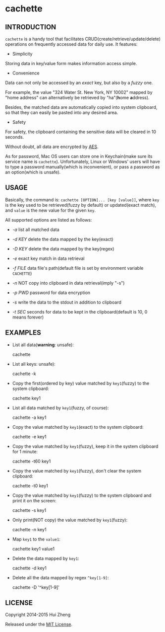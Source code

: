 cachette
========

INTRODUCTION
------------

`cachette` is a handy tool that facilitates CRUD(create/retrieve/update/delete)
operations on frequently accessed data for daily use. It features:

* Simplicity

Storing data in key/value form makes information access simple.

* Convenience

Data can not only be accessed by an *exact* key, but also by a *fuzzy* one.

For example, the value "324 Water St. New York, NY 10002" mapped by "home address"
can alternatively be retrieved by "ha"(**h**ome **a**ddress).

Besides, the matched data are automatically copied into system clipboard, so that they
can easily be pasted into any desired area.

* Safety

For safety, the clipboard containing the sensitive data will be cleared in 10 seconds.

Without doubt, all data are encrypted by [AES](http://en.wikipedia.org/wiki/Advanced_Encryption_Standard).

As for password, Mac OS users can store one in Keychain(make sure its service name is `cachette`).
Unfortunately, Linux or Windows' users will have to type a password manually(which is
inconvenient), or pass a password as an option(which is unsafe).


USAGE
-----

Basically, the command is: `cachette [OPTION]... [key [value]]`, where
`key` is the key used to be retrieved(fuzzy by default) or updated(exact match),
and `value` is the new value for the given `key`.

All supported options are listed as follows:

* _-a_        list all matched data

* _-d KEY_    delete the data mapped by the key(exact)

* _-D KEY_    delete the data mapped by the key(regex)

* _-e_        exact key match in data retrieval

* _-f FILE_   data file's path(default file is set by environment variable `CACHETTE`)

* _-n_        NOT copy into clipboard in data retrieval(imply "-s")

* _-p PWD_    password for data encryption

* _-s_        write the data to the stdout in addition to clipboard

* _-t SEC_    seconds for data to be kept in the clipboard(default is 10, 0 means forever)


EXAMPLES
--------

* List all data(**warning**: unsafe):

    cachette

* List all keys: unsafe):

    cachette -k

* Copy the first(ordered by key) value matched by `key1`(fuzzy) to the system clipboard:

    cachette key1

* List all data matched by `key1`(fuzzy, of course):

    cachette -a key1

* Copy the value matched by `key1`(exact) to the system clipboard:

    cachette -e key1

* Copy the value matched by `key1`(fuzzy), keep it in the system clipboard for 1 minute:

    cachette -t60 key1

* Copy the value matched by `key1`(fuzzy), don't clear the system clipboard:

    cachette -t0 key1

* Copy the value matched by `key1`(fuzzy) to the system clipboard and print it on the screen:

    cachette -s key1

* Only print(NOT copy) the value matched by `key1`(fuzzy):

    cachette -n key1

* Map `key1` to the `value1`:

    cachette key1 value1


* Delete the data mapped by `key1`:

    cachette -d key1


* Delete all the data mapped by regex `^key[1-9]`:

    cachette -D '^key[1-9]'


LICENSE
-------

Copyright 2014-2015 Hui Zheng

Released under the [MIT License](http://www.opensource.org/licenses/mit-license.php).

